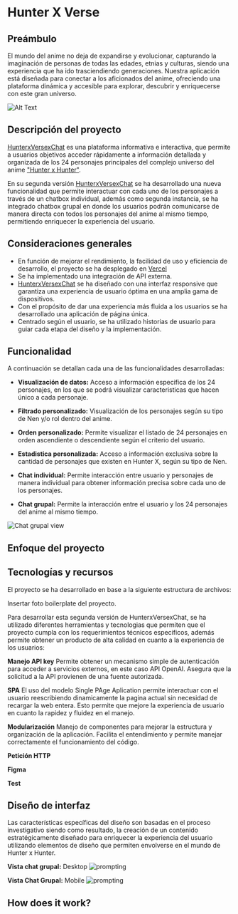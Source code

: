 
# Hunter X Verse
## Preámbulo
El mundo del anime no deja de expandirse y evolucionar, capturando la imaginación de personas de todas las edades, etnias y culturas, siendo una experiencia que ha ido trasciendiendo generaciones.
Nuestra aplicación está diseñada para conectar a los aficionados del anime, ofreciendo una plataforma dinámica y accesible para explorar, descubrir y enriquecerse con este gran universo.

![Alt Text](https://spoilertime.com/wp-content/uploads/2019/05/source.gif)

## Descripción del proyecto
 [HunterxVersexChat](https://milenpg.github.io/DEV014-Dataverse/src/)  es una plataforma informativa e interactiva, que permite a usuarios objetivos acceder rápidamente a información detallada y organizada de los 24 personajes principales del complejo universo del anime ["Hunter x Hunter"](https://es.wikipedia.org/wiki/Hunter_%C3%97_Hunter).

En su segunda versión [HunterxVersexChat](https://milenpg.github.io/DEV014-Dataverse/src/) se ha desarrollado una nueva funcionalidad que permite interactuar con cada uno de los personajes a través de un chatbox individual, además como segunda instancia, se ha integrado chatbox grupal en donde los usuarios podrán comunicarse de manera directa con todos los personajes del anime al mismo tiempo, permitiendo enriquecer la experiencia del usuario.


## Consideraciones generales
- En función de mejorar el rendimiento, la facilidad de uso y eficiencia de desarrollo, el proyecto se ha desplegado en [Vercel](https://vercel.com/) 
- Se ha implementado una integración de API externa.
- [HunterxVersexChat](https://milenpg.github.io/DEV014-Dataverse/src/) se ha diseñado con una interfaz responsive que garantiza una experiencia de usuario óptima en una amplia gama de dispositivos.
- Con el propósito de dar una experiencia más fluida a los usuarios se ha desarrollado una aplicación de página única.
- Centrado según el usuario, se ha utilizado historias de usuario para guiar cada etapa del diseño y la implementación.




## Funcionalidad
A continuación se detallan cada una de las funcionalidades desarrolladas:

- **Visualización de datos:** Acceso a información especifica de los 24 personajes, en los que se podrá visualizar caracteristicas que hacen único a cada personaje.

- **Filtrado personalizado:** Visualización de los personajes según su tipo de Nen y/o rol dentro del anime.

- **Orden personalizado:** Permite visualizar el listado de 24 personajes en orden ascendiente o descendiente según el criterio del usuario.

- **Estadistica personalizada:** Acceso a información exclusiva sobre la cantidad de personajes que existen en Hunter X, según su tipo de Nen. 

- **Chat individual:** Permite interacción entre usuario y personajes de manera individual para obtener información precisa sobre cada uno de los personajes.

- **Chat grupal:** Permite la interacción entre el usuario y los 24 personajes del anime al mismo tiempo.


![Chat grupal view](.src/assets/responsive.gif)


## Enfoque del proyecto


## Tecnologías y recursos
El proyecto se ha desarrollado en base a la siguiente estructura de archivos:

Insertar foto boilerplate del proyecto.

Para desarrollar esta segunda versión de HunterxVersexChat, se ha utilizado diferentes herramientas y tecnologias que permiten que el proyecto cumpla con los requerimientos técnicos especificos, además permite obtener un producto de alta calidad en cuanto a la experiencia de los usuarios:

**Manejo API key**
Permite obtener un mecanismo simple de autenticación para acceder a servicios externos, en este caso API OpenAI. Asegura que la solicitud a la API provienen de una fuente autorizada.

**SPA**
El uso del modelo Single PAge Aplication permite interactuar con el usuario reescribiendo dinamicamente la pagina actual sin necesidad de recargar la web entera. Esto permite que mejore la experiencia de usuario en cuanto la rapidez y fluidez en el manejo.

**Modularización**
Manejo de componentes para mejorar la estructura y organización de la aplicación. Facilita el entendimiento y permite manejar correctamente el funcionamiento del código.

**Petición HTTP**

**Figma**

**Test**


## Diseño de interfaz

Las características específicas del diseño son basadas en el proceso investigativo siendo como resultado, la creación de un contenido estratégicamente diseñado para enriquecer la experiencia del usuario utilizando elementos de diseño que permiten envolverse en el mundo de Hunter x Hunter.

**Vista chat grupal:**
Desktop
![prompting](https://i.ibb.co/WG26Kq0/i-Pad-1715150163629.jpg)

**Vista Chat Grupal:**
Mobile
![prompting](https://i.ibb.co/Hr0wZxt/i-Phone-13-Pro-Max-1715150163514.jpg)

## How does it work?


